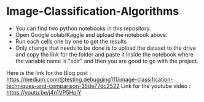 # Image-Classification-Algorithms

- You can find two python notebooks in this repository. 
- Open Google colab/Kaggle and upload the notebook above. 
- Run each cells one by one to get the results
- Only change that needs to be done is to upload the dataset to the drive and copy the link for the folder and paste it inside the notebook where the variable name is "sdir" and then you are good to go with the project.

Here is the link for the Blog post : https://medium.com/@testing.debugging111/image-classification-techniques-and-comparison-35de77dc2522
Link for the youtube video : https://youtu.be/j4n1VP5HpjY
